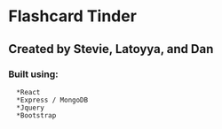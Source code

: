 # Flashcard Tinder
## Created by Stevie, Latoyya, and Dan

### Built using:
      *React
      *Express / MongoDB
      *Jquery
      *Bootstrap

